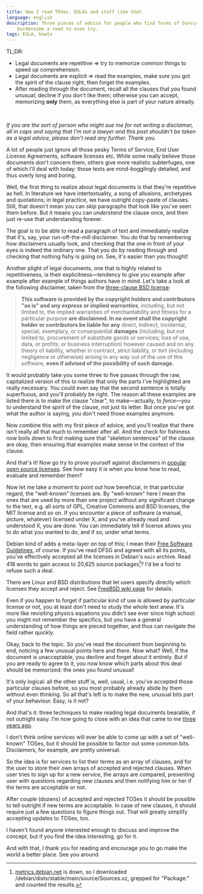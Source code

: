 ```yaml
---
title: How I read TOSes, EULAs and stuff like that
language: english
description: Three pieces of advice for people who find Terms of Service too
    burdensome a read to even try.
tags: EULA, howto
---
```


TL;DR:

* Legal documents are repetitive ⇒ try to memorize common things to speed up
  comprehension.
* Legal documents are explicit ⇒ read the examples, make sure you got the spirit
  of the clause right, then forget the examples.
* After reading through the document, recall all the clauses that you found
  unusual; decline if you don't like them; otherwise you can accept, memorizing
  **only** them, as everything else is part of your nature already.

 

*If you are the sort of person who might sue me for not writing a disclaimer,
all in caps and saying that I'm not a lawyer and this post shouldn't be taken as
a legal advice, please don't read any further. Thank you.*

A lot of people just ignore all those pesky Terms of Service, End User License
Agreements, software licenses etc. While some really believe those documents
don't concern them, others give more realistic subterfuges, one of which I'll
deal with today: those texts are mind-bogglingly detailed, and thus overly long
and boring.

Well, the first thing to realize about legal documents is that they're
repetitive as hell. In literature we have intertextuality, a song of allusions,
archetypes and quotations; in legal practice, we have outright copy-paste of
clauses. Still, that doesn't mean you can skip paragraphs that look like you've
seen them before. But it means you can *understand* the clause once, and then
just re-use that understanding forever.

The goal is to be able to read a paragraph of text and immediately realize that
it's, say, your run-off-the-mill disclaimer. You do that by remembering how
disclaimers usually look, and checking that the one in front of your eyes is
indeed the ordinary one. That you do by reading through and checking that
nothing fishy is going on. See, it's easier than you thought!

Another plight of legal documents, one that is highly related to repetitiveness,
is their explicitness—tendency to give you example after example after example
of things authors have in mind. Let's take a look at the following disclaimer,
taken from the [three-clause BSD license][3-clause-bsd]:

> **This software is provided by the copyright holders and contributors "as is"
> and any express or implied warranties**, including, but not limited to, the
> implied warranties of merchantability and fitness for a particular purpose
> **are disclaimed. In no event shall the copyright holder or contributors be
> liable for any** direct, indirect, incidental, special, exemplary, or
> consequential **damages** (including, but not limited to, procurement of
> substitute goods or services; loss of use, data, or profits; or business
> interruption) however caused and on any theory of liability, whether in
> contract, strict liability, or tort (including negligence or otherwise)
> arising in any way out of the use of this software, **even if advised of the
> possibility of such damage.**

It would probably take you some three to five passes through the raw,
capitalized version of this to realize that only the parts I've highlighted are
really necessary. You could even say that the second sentence is totally
superfluous, and you'll probably be right. The reason all these examples are
listed there is to make the clause "clear", to make—actually, to *force*—you to
understand the *spirit* of the clause, not just its letter. But once you've got
what the author is saying, you don't need those examples anymore.

Now combine this with my first piece of advice, and you'll realize that there
isn't really all that much to remember after all. And the check for fishiness
now boils down to first making sure that "skeleton sentences" of the clause are
okay, then ensuring that examples make sense in the context of the clause.

And that's it! Now go try to prove yourself against disclaimers in [popular open
source licenses][oss-licenses]. See how easy it is when you know how to read,
evaluate and remember them?

Now let me take a moment to point out how beneficial, in that particular regard,
the "well-known" licenses are. By "well-known" here I mean the ones that are
used by more than one project without any significant change to the text, e.g.
all sorts of GPL, Creative Commons and BSD licenses, the MIT license and so on.
If you encounter a piece of software (a manual, picture, whatever) licensed
under X, and you've already read and understood X, you are done. You can
immediately tell if license allows you to do what you wanted to do, and if so,
under what terms.

Debian kind of adds a meta-layer on top of this; I mean their [Free Software
Guidelines][dfsg], of course. If you've read DFSG and agreed with all its
points, you've effectively accepted all the licenses in Debian's `main` archive.
Read 418 words to gain access to 20,625 source packages[^packages-count]? I'd be
a fool to refuse such a deal.

There are Linux and BSD distributions that let users specify directly which
licenses they accept and reject. See [FreeBSD wiki page][licenses_accepted] for
details.

Even if you happen to forget if particular kind of use is allowed by particular
license or not, you at least don't need to study the whole text anew. It's more
like revisiting physics equations you didn't see ever since high school: you
might not remember the specifics, but you have a general understanding of how
things are pieced together, and thus can navigate the field rather quickly.

Okay, back to the topic. So you've read the document from beginning to end,
noticing a few unusual points here and there. Now what? Well, if the document is
unacceptable, you decline and forget about it entirely. But if you are ready to
agree to it, you now know which parts about this deal should be memorized: the
ones you found unusual!

It's only logical: all the other stuff is, well, usual, i.e. you've accepted
those particular clauses before, so you most probably already abide by them
without even thinking. So all that's left is to make the new, unusual bits part
of your behaviour. Easy, is it not?

And that's it: three techniques to make reading legal documents bearable, if not
outright easy. I'm now going to close with an idea that came to me [three years
ago][bnw-idea].

I don't think online services will ever be able to come up with a set of
"well-known" TOSes, but it should be possible to factor out some common bits.
Disclaimers, for example, are pretty universal.

So the idea is for services to list their terms as an array of clauses, and for
the user to store their own arrays of accepted and rejected clauses. When user
tries to sign up for a new service, the arrays are compared, presenting user
with questions regarding new clauses and then notifying him or her if the terms
are acceptable or not.

After couple (dozens) of accepted and rejected TOSes it should be possible to
tell outright if new terms are acceptable. In case of new clauses, it should
require just a few questions to figure things out. That will greatly simplify
accepting updates to TOSes, too.

I haven't found anyone interested enough to discuss and improve the concept, but
if you find the idea interesting, go for it.

And with that, I thank you for reading and encourage you to go make the world
a better place. See you around

[3-clause-bsd]:
    https://opensource.org/licenses/BSD-3-Clause
    "The BSD 3-Clause License | Open Source Initiative"

[oss-licenses]:
    https://opensource.org/licenses/
    "Licenses &amp; Standards | Open Source Initiative"

[dfsg]:
    https://www.debian.org/social_contract#guidelines
    "Debian Social Contract: The Debian Free Software Guidelines (DFSG)"

[^packages-count]:
    [metrics.debian.net](http://metrics.debian.net) is down, so I downloaded
    /debian/dists/stable/main/source/Sources.xz, grepped for "Package:" and
    counted the results.

[licenses_accepted]:
    https://wiki.freebsd.org/action/info/PortsLicenseInfrastructure
    "PortsLicenseInfrastructure - FreeBSD Wiki"

[bnw-idea]:
    https://bnw.im/p/GQPYVB
    "BNW"
